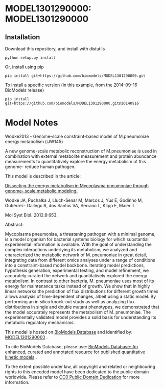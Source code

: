 # MODEL1301290000: MODEL1301290000

## Installation

Download this repository, and install with distutils

`python setup.py install`

Or, install using pip

`pip install git+https://github.com/biomodels/MODEL1301290000.git`

To install a specific version (in this example, from the 2014-09-16 BioModels release)

`pip install git+https://github.com/biomodels/MODEL1301290000.git@20140916`


# Model Notes


Wodke2013 - Genome-scale constraint-based model of M.pneumoniae energy
metabolism (iJW145)

A new genome-scale metabolic reconstruction of M.pneumoniae is used in
combination with external metabolite measurement and protein abundance
measurements to quantitatively explore the energy metabolism of this genome-
reduce human pathogen.

This model is described in the article:

[Dissecting the energy metabolism in Mycoplasma pneumoniae through genome-
scale metabolic modeling.](http://identifiers.org/pubmed/23549481)

Wodke JA, Puchałka J, Lluch-Senar M, Marcos J, Yus E, Godinho M, Gutiérrez-
Gallego R, dos Santos VA, Serrano L, Klipp E, Maier T.

Mol Syst Biol. 2013;9:653.

Abstract:

Mycoplasma pneumoniae, a threatening pathogen with a minimal genome, is a
model organism for bacterial systems biology for which substantial
experimental information is available. With the goal of understanding the
complex interactions underlying its metabolism, we analyzed and characterized
the metabolic network of M. pneumoniae in great detail, integrating data from
different omics analyses under a range of conditions into a constraint-based
model backbone. Iterating model predictions, hypothesis generation,
experimental testing, and model refinement, we accurately curated the network
and quantitatively explored the energy metabolism. In contrast to other
bacteria, M. pneumoniae uses most of its energy for maintenance tasks instead
of growth. We show that in highly linear networks the prediction of flux
distributions for different growth times allows analysis of time-dependent
changes, albeit using a static model. By performing an in silico knock-out
study as well as analyzing flux distributions in single and double mutant
phenotypes, we demonstrated that the model accurately represents the
metabolism of M. pneumoniae. The experimentally validated model provides a
solid basis for understanding its metabolic regulatory mechanisms.

This model is hosted on [BioModels Database](http://www.ebi.ac.uk/biomodels/)
and identified by:
[MODEL1301290000](http://identifiers.org/biomodels.db/MODEL1301290000) .

To cite BioModels Database, please use: [BioModels Database: An enhanced,
curated and annotated resource for published quantitative kinetic
models](http://identifiers.org/pubmed/20587024) .

To the extent possible under law, all copyright and related or neighbouring
rights to this encoded model have been dedicated to the public domain
worldwide. Please refer to [CC0 Public Domain
Dedication](http://creativecommons.org/publicdomain/zero/1.0/) for more
information.


